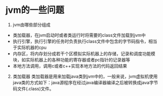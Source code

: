 # jvm的一些问题

1. jvm由哪些部分组成
- 类加载器，在jvm启动时或者类运行时将需要的class文件加载到jvm中
- 执行引擎，执行引擎的任务时负责执行class文件中包含的字节码指令，相当于实际机器的cpu
- 内存区，将内存划分成若干个区模拟实际机器上的存储，记录和调度功能模块，如实际机器上的各种功能的寄存器或者pc指针的记录器等
- 本地方法调用，调用c或者c++实现本地方法的代码返回结果

2. 类加载器
类加载器是用来加载java类到jvm中的，一般来说，jvm虚拟机使用java类的方式如下：java源程序在经过java编译器编译之后被转换成java字节码文件(.class)文件。


